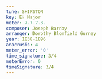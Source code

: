 ```yaml
---
tune: SHIPSTON
key: E♭ Major
meter: 7.7.7.3.
composer: Joseph Barnby
arranger: Dorothy Blomfield Gurney
year: 1838-1896
anacrusis: 4
meter_error: '0'
time_signature: 3/4
meterError: 0
timeSignature: 3/4
---
```

